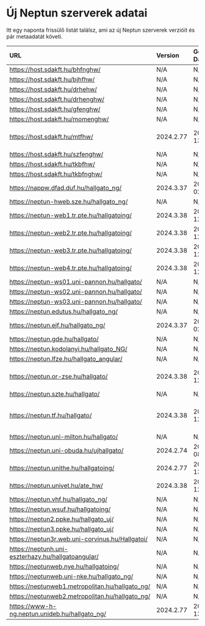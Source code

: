 # Új Neptun szerverek adatai

Itt egy naponta frissülő listát találsz, ami az új Neptun szerverek verzióit és pár metaadatát követi.

| URL                                                | Version   | Generation Date     | Organization Name                             | Captcha Required |
|:-------------------------------------------------|:--------|:------------------|:--------------------------------------------|:---------------|
| https://host.sdakft.hu/bhfnghw/                    | N/A       | N/A                 | N/A                                           | N/A              |
| https://host.sdakft.hu/bjhfhw/                     | N/A       | N/A                 | N/A                                           | N/A              |
| https://host.sdakft.hu/drhehw/                     | N/A       | N/A                 | N/A                                           | N/A              |
| https://host.sdakft.hu/drhenghw/                   | N/A       | N/A                 | N/A                                           | N/A              |
| https://host.sdakft.hu/gfenghw/                    | N/A       | N/A                 | N/A                                           | N/A              |
| https://host.sdakft.hu/momenghw/                   | N/A       | N/A                 | N/A                                           | N/A              |
| https://host.sdakft.hu/mtfhw/                      | 2024.2.77 | 2025-06-13T08:38:32 | Magyar Táncművészeti Egyetem                  | 3                |
| https://host.sdakft.hu/szfenghw/                   | N/A       | N/A                 | N/A                                           | N/A              |
| https://host.sdakft.hu/tkbfhw/                     | N/A       | N/A                 | N/A                                           | N/A              |
| https://host.sdakft.hu/tkbfnghw/                   | N/A       | N/A                 | N/A                                           | N/A              |
| https://nappw.dfad.duf.hu/hallgato_ng/             | 2024.3.37 | 2025-06-02T11:55:04 | Dunaújvárosi Egyetem                          | 3                |
| https://neptun-hweb.sze.hu/hallgato_ng/            | N/A       | N/A                 | N/A                                           | N/A              |
| https://neptun-web1.tr.pte.hu/hallgatoing/         | 2024.3.38 | 2025-06-12T15:23:08 | Pécsi Tudományegyetem                         | 3                |
| https://neptun-web2.tr.pte.hu/hallgatoing/         | 2024.3.38 | 2025-06-12T15:23:08 | Pécsi Tudományegyetem                         | 3                |
| https://neptun-web3.tr.pte.hu/hallgatoing/         | 2024.3.38 | 2025-06-12T15:23:08 | Pécsi Tudományegyetem                         | 3                |
| https://neptun-web4.tr.pte.hu/hallgatoing/         | 2024.3.38 | 2025-06-12T15:23:08 | Pécsi Tudományegyetem                         | 3                |
| https://neptun-ws01.uni-pannon.hu/hallgato/        | N/A       | N/A                 | N/A                                           | N/A              |
| https://neptun-ws02.uni-pannon.hu/hallgato/        | N/A       | N/A                 | N/A                                           | N/A              |
| https://neptun-ws03.uni-pannon.hu/hallgato/        | N/A       | N/A                 | N/A                                           | N/A              |
| https://neptun.edutus.hu/hallgato_ng/              | N/A       | N/A                 | N/A                                           | N/A              |
| https://neptun.ejf.hu/hallgato_ng/                 | 2024.3.37 | 2025-06-02T11:55:04 | Eötvös József Főiskola                        | 3                |
| https://neptun.gde.hu/hallgato/                    | N/A       | N/A                 | N/A                                           | N/A              |
| https://neptun.kodolanyi.hu/hallgato_NG/           | N/A       | N/A                 | N/A                                           | N/A              |
| https://neptun.lfze.hu/hallgato_angular/           | N/A       | N/A                 | N/A                                           | N/A              |
| https://neptun.or-zse.hu/hallgato/                 | 2024.3.38 | 2025-06-12T15:23:08 | Országos Rabbiképző - Zsidó Egyetem           | 3                |
| https://neptun.szte.hu/hallgato/                   | N/A       | N/A                 | N/A                                           | N/A              |
| https://neptun.tf.hu/hallgato/                     | 2024.3.38 | 2025-06-12T15:23:08 | Magyar Testnevelési és Sporttudományi Egyetem | 3                |
| https://neptun.uni-milton.hu/hallgato/             | N/A       | N/A                 | N/A                                           | N/A              |
| https://neptun.uni-obuda.hu/ujhallgato/            | 2024.2.74 | 2025-04-08T12:45:52 | Óbudai Egyetem                                | 3                |
| https://neptun.unithe.hu/hallgatoing/              | 2024.2.77 | 2025-06-13T08:38:32 | Tokaj-Hegyalja Egyetem                        | 1                |
| https://neptun.univet.hu/ate_hw/                   | 2024.3.38 | 2025-06-12T15:23:08 | Állatorvostudományi Egyetem                   | 3                |
| https://neptun.vhf.hu/hallgato_ng/                 | N/A       | N/A                 | N/A                                           | N/A              |
| https://neptun.wsuf.hu/hallgatoing/                | N/A       | N/A                 | N/A                                           | N/A              |
| https://neptun2.ppke.hu/hallgato_uj/               | N/A       | N/A                 | N/A                                           | N/A              |
| https://neptun3.ppke.hu/hallgato_uj/               | N/A       | N/A                 | N/A                                           | N/A              |
| https://neptun3r.web.uni-corvinus.hu/Hallgatoi/    | N/A       | N/A                 | N/A                                           | N/A              |
| https://neptunh.uni-eszterhazy.hu/hallgatoangular/ | N/A       | N/A                 | N/A                                           | N/A              |
| https://neptunweb.nye.hu/hallgatoing/              | N/A       | N/A                 | N/A                                           | N/A              |
| https://neptunweb.uni-nke.hu/hallgato_ng/          | N/A       | N/A                 | N/A                                           | N/A              |
| https://neptunweb1.metropolitan.hu/hallgato_ng/    | N/A       | N/A                 | N/A                                           | N/A              |
| https://neptunweb2.metropolitan.hu/hallgato_ng/    | N/A       | N/A                 | N/A                                           | N/A              |
| https://www-h-ng.neptun.unideb.hu/hallgato_ng/     | 2024.2.77 | 2025-06-13T08:38:32 | Debreceni Egyetem                             | 3                |